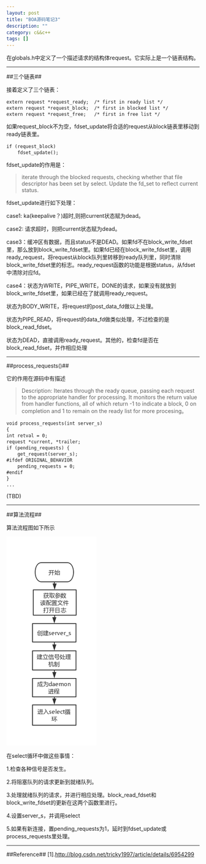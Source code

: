 ```yaml
---
layout: post
title: "BOA源码笔记3"
description: ""
category: c&&c++
tags: []
---
```


在globals.h中定义了一个描述请求的结构体request。它实际上是一个链表结构。

-------------------------------------------------------------

##三个链表##

接着定义了三个链表：

    extern request *request_ready;  /* first in ready list */
    extern request *request_block;  /* first in blocked list */
    extern request *request_free;   /* first in free list */

如果request_block不为空，fdset_update将合适的request从block链表里移动到ready链表里。

    if (request_block)
        fdset_update();

fdset_update的作用是：

> iterate through the blocked requests, checking whether that file descriptor has been set by select. Update the fd_set to reflect current status.

fdset_update进行如下处理：

case1: ka(keepalive？)超时,则把current状态赋为dead。

case2: 请求超时，则把current状态赋为dead。

case3：缓冲区有数据，而且status不是DEAD。如果fd不在block_write_fdset里，那么放到block_write_fdset里。如果fd已经在block_write_fdset里，调用ready_request，将request从block队列里转移到ready队列里，同时清除block_write_fdset里的标志。ready_request函数的功能是根据status，从fdset中清除对应fd。

case4：状态为WRITE，PIPE_WRITE，DONE的请求，如果没有就放到block_write_fdset里，如果已经在了就调用ready_request。
        
状态为BODY_WRITE，将request的post_data_fd做以上处理。

状态为PIPE_READ，将request的data_fd做类似处理，不过检查的是block_read_fdset。
        
状态为DEAD，直接调用ready_request。其他的，检查fd是否在block_read_fdset，并作相应处理

------------------------------------------------------------

##process_requests()##

它的作用在源码中有描述

> Description: Iterates through the ready queue, passing each request to the appropriate handler for processing.  It monitors the return value from handler functions, all of which return -1 to indicate a block, 0 on completion and 1 to remain on the ready list for more procesing。


    void process_requests(int server_s)
    {
    int retval = 0;
    request *current, *trailer;
    if (pending_requests) {
        get_request(server_s);
    #ifdef ORIGINAL_BEHAVIOR
        pending_requests = 0;
    #endif
    }
    ...

(TBD)
    

-------------------------------------

##算法流程##

算法流程图如下所示

![图片](/assets/images/BOA3-1.png)

在select循环中做这些事情：

1.检查各种信号是否发生。

2.将阻塞队列的请求更新到就绪队列。

3.处理就绪队列的请求，并进行相应处理。block_read_fdset和block_write_fdset的更新在这两个函数里进行。

4.设置server_s，并调用select

5.如果有新连接，置pending_requests为1，延时到fdset_update或process_requests里处理。

--------------------------------------------------------------------

##Reference##
[1].http://blog.csdn.net/tricky1997/article/details/6954299
